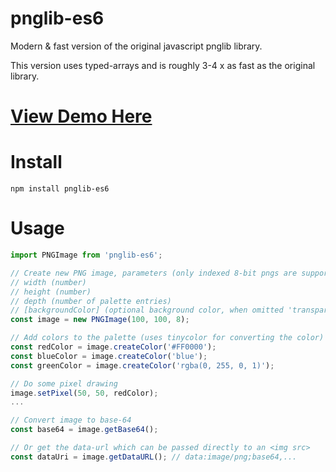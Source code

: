 # pnglib-es6

Modern & fast version of the original javascript pnglib library.

This version uses typed-arrays and is roughly 3-4 x as fast as the original library.

# [View Demo Here](https://rawgit.com/IjzerenHein/pnglib-es6/master/demo/index.html)

# Install

	npm install pnglib-es6

# Usage

```javascript
import PNGImage from 'pnglib-es6';

// Create new PNG image, parameters (only indexed 8-bit pngs are supported at the moment):
// width (number)
// height (number)
// depth (number of palette entries)
// [backgroundColor] (optional background color, when omitted 'transparent' is used)
const image = new PNGImage(100, 100, 8);

// Add colors to the palette (uses tinycolor for converting the color)
const redColor = image.createColor('#FF0000');
const blueColor = image.createColor('blue');
const greenColor = image.createColor('rgba(0, 255, 0, 1)');

// Do some pixel drawing
image.setPixel(50, 50, redColor);
...

// Convert image to base-64
const base64 = image.getBase64();

// Or get the data-url which can be passed directly to an <img src>
const dataUri = image.getDataURL(); // data:image/png;base64,...
```
